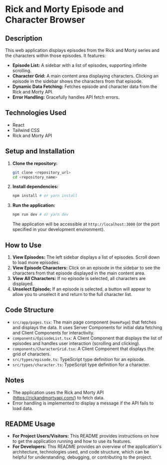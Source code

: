 # Rick and Morty Episode and Character Browser

## Description

This web application displays episodes from the Rick and Morty series and the characters within those episodes. It features:

* **Episode List:** A sidebar with a list of episodes, supporting infinite scrolling.
* **Character Grid:** A main content area displaying characters. Clicking an episode in the sidebar shows the characters from that episode.
* **Dynamic Data Fetching:** Fetches episode and character data from the Rick and Morty API.
* **Error Handling:** Gracefully handles API fetch errors.

## Technologies Used

* React
* Tailwind CSS
* Rick and Morty API

## Setup and Installation

1.  **Clone the repository:**

    ```bash
    git clone <repository_url>
    cd <repository_name>
    ```

2.  **Install dependencies:**

    ```bash
    npm install # or yarn install
    ```

3.  **Run the application:**

    ```bash
    npm run dev # or yarn dev
    ```

    The application will be accessible at `http://localhost:3000` (or the port specified in your development environment).

## How to Use

1.  **View Episodes:** The left sidebar displays a list of episodes. Scroll down to load more episodes.
2.  **View Episode Characters:** Click on an episode in the sidebar to see the characters from that episode displayed in the main content area.
3.  **View All Characters:** If no episode is selected, all characters are displayed.
4.  **Unselect Episode:** If an episode is selected, a button will appear to allow you to unselect it and return to the full character list.

## Code Structure

* `src/app/pages.tsx`: The main page component (`HomePage`) that fetches and displays the data. It uses Server Components for initial data fetching and Client Components for interactivity.
* `components/EpisodeList.tsx`: A Client Component that displays the list of episodes and handles user interaction (scrolling and clicking).
* `components/CharacterGrid.tsx`: A Client Component that displays the grid of characters.
* `src/types/episode.ts`: TypeScript type definition for an episode.
* `src/types/character.ts`: TypeScript type definition for a character.

## Notes

* The application uses the Rick and Morty API (<https://rickandmortyapi.com/>) to fetch data.
* Error handling is implemented to display a message if the API fails to load data.

## README Usage

* **For Project Users/Visitors:** This README provides instructions on how to get the application running and how to use its features.
* **For Developers:** This README provides an overview of the application's architecture, technologies used, and code structure, which can be helpful for understanding, debugging, or contributing to the project.
